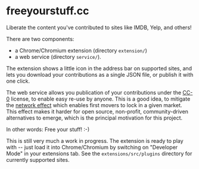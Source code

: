 # freeyourstuff.cc

Liberate the content you've contributed to sites like IMDB, Yelp, and others!

There are two components:

- a Chrome/Chromium extension (directory `extension/`)
- a web service (directory `service/`).

The extension shows a little icon in the address bar on supported sites, and lets you download your contributions as a single JSON file, or publish it with one click.

The web service allows you publication of your contributions under the [CC-0](https://creativecommons.org/publicdomain/zero/1.0/) license, to enable easy re-use by anyone. This is a good idea, to mitigate the [network effect](https://en.wikipedia.org/wiki/Network_effect) which enables first movers to lock in a given market. This effect makes it harder for open source, non-profit, community-driven alternatives to emerge, which is the principal motivation for this project.

In other words: Free your stuff! :-)

This is still very much a work in progress. The extension is ready to play with -- just load it into Chrome/Chromium by switching on "Developer Mode" in your extensions tab. See the `extensions/src/plugins` directory for currently supported sites.
